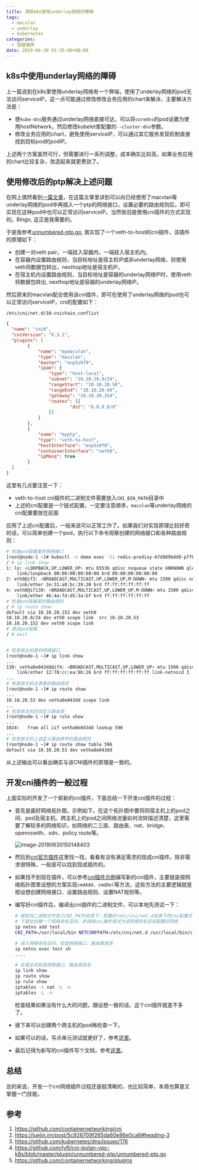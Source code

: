 ```yaml
---
title: 清除k8s使用underlay网络的障碍
tags:
  - macvlan
  - underlay
  - kubernetes
categories:
  - 容器编排
date: 2019-06-30 01:35:00+08:00
---
```


## k8s中使用underlay网络的障碍

上一篇说到在k8s里使用underlay网络有一个弊端，使用了underlay网络的pod无法访问serviceIP，这一点可能通过修改修改业务应用的chart来解决，主要解决方法是：

* 使`kube-dns`服务通过underlay网络直接可达，可以将`coredns`的pod设置为使用hostNetwork，然后修改kubelet里配置的`--cluster-dns`参数。
* 修改业务应用的chart，避免使用serviceIP，可以通过其它服务发现机制直接找到目标pod的podIP。

上述两个方案虽然可行，但需要进行一系列调整，成本确实比较高，如果业务应用的chart比较复杂，改造起来就更费劲了。

## 使用修改后的ptp解决上述问题

在网上偶然看到[一篇文章](https://juejin.im/post/5c926709f265da60e86e0ca6#heading-3)，在这篇文章里讲到可以向已经使用了macvlan等underlay网络的pod中再插入一个ptp的网络接口，设置必要的路由规则后，即可实现在这种pod中也可以正常访问serviceIP。当然依旧是使用cni插件的方式实现的。Bingo, 这正是我需要的。

于是我参考[unnumbered-ptp.go](https://github.com/lyft/cni-ipvlan-vpc-k8s/blob/master/plugin/unnumbered-ptp/unnumbered-ptp.go), 我实现了一个veth-to-host的cni插件，该插件的原理如下：

* 创建⼀对veth pair，⼀端挂⼊容器内，⼀端挂⼊宿主机内。
* 在容器内设置路由规则，当目标地址是宿主机IP或非underlay网络，则使用veth将数据包转出，nexthop地址是宿主机IP。
* 在宿主机内设置路由规则，当目标地址是容器的underlay网络IP时，使用veth将数据包转出, nexthop地址是容器的underlay网络IP。

然后原来的macvlan配合使用该cni插件，即可在使用了underlay网络的pod也可以正常访问serviceIP，cni的配置如下：

`/etc/cni/net.d/10-cnichain.conflist`

```json
{
  "name": "cni0",
  "cniVersion": "0.3.1",
  "plugins": [
        {
            "name": "mymacvlan",
            "type": "macvlan",
            "master": "enp5s0f0",
            "ipam": {
                "type": "host-local",
                "subnet": "10.10.20.0/24",
                "rangeStart": "10.10.20.50",
                "rangeEnd": "10.10.20.60",
                "gateway": "10.10.20.254",
                "routes": [{
                        "dst": "0.0.0.0/0"
                }]
            }
        },
        {
            "name": "myptp",
            "type": "veth-to-host",
            "hostInterface": "enp5s0f0",
            "containerInterface": "veth0",
            "ipMasq": true
        }
  ]
}
```

这里有几点要注意一下：

* veth-to-host cni插件的二进制文件需要放入`CNI_BIN_PATH`目录中
* 上述的cni配置是一个链式配置，一定要注意顺序，`macvlan`等underlay网络的cni配置要放在前面

应用了上述cni配置后，一般来说可以正常工作了。如果我们对实现原理比较好奇的话，可以简单创建一个pod，执行以下命令观察创建的网络接口和各种路由规则：

```bash
# 检查pod容器里的网络接口
[root@node-1 ~]# kubectl -n demo exec -ti redis-predixy-67d989bdd9-p7fbf sh
/ # ip link show
1: lo: <LOOPBACK,UP,LOWER_UP> mtu 65536 qdisc noqueue state UNKNOWN qlen 1000
    link/loopback 00:00:00:00:00:00 brd 00:00:00:00:00:00
2: eth0@if3: <BROADCAST,MULTICAST,UP,LOWER_UP,M-DOWN> mtu 1500 qdisc noqueue state UNKNOWN
    link/ether 2e:31:a0:bc:39:20 brd ff:ff:ff:ff:ff:ff
4: veth0@if139: <BROADCAST,MULTICAST,UP,LOWER_UP,M-DOWN> mtu 1500 qdisc noqueue state UP
    link/ether 46:4a:fd:d5:3a:bf brd ff:ff:ff:ff:ff:ff
# 检查pod容器里的路由规则
/ # ip route show
default via 10.10.20.152 dev veth0
10.10.20.0/24 dev eth0 scope link  src 10.10.20.53
10.10.20.152 dev veth0 scope link
# 退出pod容器
/ # exit


# 检查宿主机里的网络接口
[root@node-1 ~]# ip link show
...
139: vetha0e043dd@if4: <BROADCAST,MULTICAST,UP,LOWER_UP> mtu 1500 qdisc noqueue state UP mode DEFAULT group default
    link/ether 12:78:cc:ea:9b:26 brd ff:ff:ff:ff:ff:ff link-netnsid 3
...
# 检查宿主机主表里的路由规则
[root@node-1 ~]# ip route show
...
10.10.20.53 dev vetha0e043dd scope link
...
# 检查宿主机的自定义路由表
[root@node-1 ~]# ip rule show
...
1024:	from all iif vetha0e043dd lookup 596
...
# 检查宿主机上自定义路由表中的路由规则
[root@node-1 ~]# ip route show table 596
default via 10.10.20.53 dev vetha0e043dd
```

从上述输出可以看出确实与该CNI插件的原理是一致的。

## 开发cni插件的一般过程

上面实际的开发了一个崭新的cni插件，下面总结一下开发cni插件的过程：

* 首先是画好网络拓扑图，示例如下。在这个拓扑图中要将同宿主机上的pod之间、pod及宿主机、跨主机上的pod之间网络流量如何流转描述清楚，这里需要了解较多的网络知识，如网络的二三层、路由表、nat、bridge、openvswith、sdn、policy route等。

  ![image-20190630150148403](http://blog-images-1252238296.cosgz.myqcloud.com/image-20190630150148403.png)

* 然后到[cni官方插件](https://github.com/containernetworking/plugins/tree/master/plugins)这里找一找，看看有没有满足需求的现成cni插件。除非需求很特殊，一般是可以找到现成插件的。

* 如果找不到现在插件，可以参考[cni插件示例](https://github.com/containernetworking/plugins/tree/master/plugins/sample)编写新的cni插件，主要就是按网络拓扑图里设想的方案实现`cmdAdd`、`cmdDel`等方法，这些方法的主要逻辑就是按设想创建网络接口、设置路由规则、设置NAT规则等。

* 编写好cni插件后，编译出cni插件的二进制文件，可以本地先测试一下：

  ```bash
  # 提前将二进制文件放入CNI_PATH目录下，配置好/etc/cni/net.d目录下的cni配置文件
  # 下面会创建一个网络命名空间，并调用cni插件尝试为该网络命名空间配置好网络
  ip netns add test
  CNI_PATH=/usr/local/bin NETCONFPATH=/etc/cni/net.d /usr/local/bin/cnitool add cni0 /var/run/netns/test
  
  # 进入网络命名空间，检查网络接口、路由表信息
  ip netns exec test sh
  ....
  
  # 在宿主机检查网络接口、路由表信息
  ip link show
  ip route show
  ip rule show
  iptables -t nat -L -n
  iptables -L -n
  ```

  检查结果如果没有什么大的问题，跟设想一致的话，这个cni插件就差不多了。

* 接下来可以创建两个跨主机的pod再检查一下。

* 如果可以的话，写点单元测试就更好了，参考[这里](https://github.com/containernetworking/plugins/blob/master/plugins/sample/sample_linux_test.go)。

* 最后记得为新写的cni插件写个文档，参考[这里](https://github.com/containernetworking/plugins/tree/master/plugins/main/bridge)。

## 总结

总的来说，开发一个cni网络插件过程还是挺清晰的，也比较简单，本周也算是又掌握一门技能。

## 参考

1. https://github.com/containernetworking/cni
2. https://juejin.im/post/5c926709f265da60e86e0ca6#heading-3
3. https://github.com/kubernetes/dns/issues/176
4. https://github.com/lyft/cni-ipvlan-vpc-k8s/blob/master/plugin/unnumbered-ptp/unnumbered-ptp.go
5. https://github.com/containernetworking/plugins
